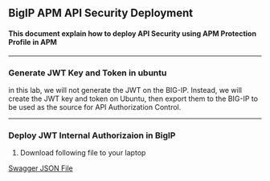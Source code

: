 ## BigIP APM API Security Deployment

#### This document explain how to deploy API Security using APM Protection Profile in APM

---

### Generate JWT Key and Token in ubuntu

in this lab, we will not generate the JWT on the BIG-IP. Instead, we will create the JWT key and token on Ubuntu, then export them to the BIG-IP to be used as the source for API Authorization Control.

---
### Deploy JWT Internal Authorizaion in BigIP
1. Download following file to your laptop

[Swagger JSON File](Swagger/F5EMEASSA-API-Sentence-2022-v1.yaml)
   
